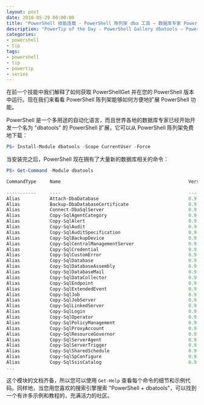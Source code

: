 ```yaml
---
layout: post
date: 2018-05-29 00:00:00
title: "PowerShell 技能连载 - PowerShell 陈列架 dba 工具 – 数据库专家 PowerShell 扩展"
description: "PowerTip of the Day - PowerShell Gallery dbatools – PowerShell Extension for Database Professionals"
categories:
- powershell
- tip
tags:
- powershell
- tip
- powertip
- series
---
```

在前一个技能中我们解释了如何获取 PowerShellGet 并在您的 PowerShell 版本中运行。现在我们来看看 PowerShell 陈列架能够如何方便地扩展 PowerShell 功能。

PowerShell 是一个多用途的自动化语言，而且世界各地的数据库专家已经开始开发一个名为 "dbatools" 的 PowerShell 扩展，它可以从 PowerShell 陈列架免费地下载：

```powershell
PS> Install-Module dbatools -Scope CurrentUser -Force
```

当安装完之后，PowerShell 现在拥有了大量新的数据库相关的命令：

```powershell
PS> Get-Command -Module dbatools

CommandType     Name                                               Version    Sou
                                                                                rce
-----------     ----                                               -------    ---
Alias           Attach-DbaDatabase                                 0.9.332    dba
Alias           Backup-DbaDatabaseCertificate                      0.9.332    dba
Alias           Connect-DbaSqlServer                               0.9.332    dba
Alias           Copy-SqlAgentCategory                              0.9.332    dba
Alias           Copy-SqlAlert                                      0.9.332    dba
Alias           Copy-SqlAudit                                      0.9.332    dba
Alias           Copy-SqlAuditSpecification                         0.9.332    dba
Alias           Copy-SqlBackupDevice                               0.9.332    dba
Alias           Copy-SqlCentralManagementServer                    0.9.332    dba
Alias           Copy-SqlCredential                                 0.9.332    dba
Alias           Copy-SqlCustomError                                0.9.332    dba
Alias           Copy-SqlDatabase                                   0.9.332    dba
Alias           Copy-SqlDatabaseAssembly                           0.9.332    dba
Alias           Copy-SqlDatabaseMail                               0.9.332    dba
Alias           Copy-SqlDataCollector                              0.9.332    dba
Alias           Copy-SqlEndpoint                                   0.9.332    dba
Alias           Copy-SqlExtendedEvent                              0.9.332    dba
Alias           Copy-SqlJob                                        0.9.332    dba
Alias           Copy-SqlJobServer                                  0.9.332    dba
Alias           Copy-SqlLinkedServer                               0.9.332    dba
Alias           Copy-SqlLogin                                      0.9.332    dba
Alias           Copy-SqlOperator                                   0.9.332    dba
Alias           Copy-SqlPolicyManagement                           0.9.332    dba
Alias           Copy-SqlProxyAccount                               0.9.332    dba
Alias           Copy-SqlResourceGovernor                           0.9.332    dba
Alias           Copy-SqlServerAgent                                0.9.332    dba
Alias           Copy-SqlServerTrigger                              0.9.332    dba
Alias           Copy-SqlSharedSchedule                             0.9.332    dba
Alias           Copy-SqlSpConfigure                                0.9.332    dba
Alias           Copy-SqlSsisCatalog                                0.9.332    dba
...
```

这个模块的文档齐备，所以您可以使用 `Get-Help` 查看每个命令的细节和示例代码。同样地，当您用您喜欢的搜索引擎搜索 "PowerShell + dbatools"，可以找到一个有许多示例和教程的，充满活力的社区。

<!--本文国际来源：[PowerShell Gallery dbatools – PowerShell Extension for Database Professionals](http://community.idera.com/powershell/powertips/b/tips/posts/powershell-gallery-dbatools-powershell-extension-for-database-professionals)-->
